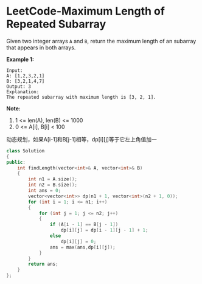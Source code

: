 # LeetCode-Maximum Length of Repeated Subarray

Given two integer arrays `A` and `B`, return the maximum length of an subarray that appears in both arrays.

**Example 1:**

```
Input:
A: [1,2,3,2,1]
B: [3,2,1,4,7]
Output: 3
Explanation: 
The repeated subarray with maximum length is [3, 2, 1].
```

**Note:**

1. 1 <= len(A), len(B) <= 1000
2. 0 <= A[i], B[i] < 100

动态规划，如果A[i-1]和B[j-1]相等，dp\[i][j]等于它左上角值加一

```c++
class Solution 
{
public:
    int findLength(vector<int>& A, vector<int>& B) 
    {
		int n1 = A.size();
		int n2 = B.size();
		int ans = 0;
		vector<vector<int>> dp(n1 + 1, vector<int>(n2 + 1, 0));
		for (int i = 1; i <= n1; i++)
		{
			for (int j = 1; j <= n2; j++)
			{
				if (A[i - 1] == B[j - 1])
					dp[i][j] = dp[i - 1][j - 1] + 1;
				else
					dp[i][j] = 0;
				ans = max(ans,dp[i][j]);
			}
		}
		return ans;
    }
};
```

